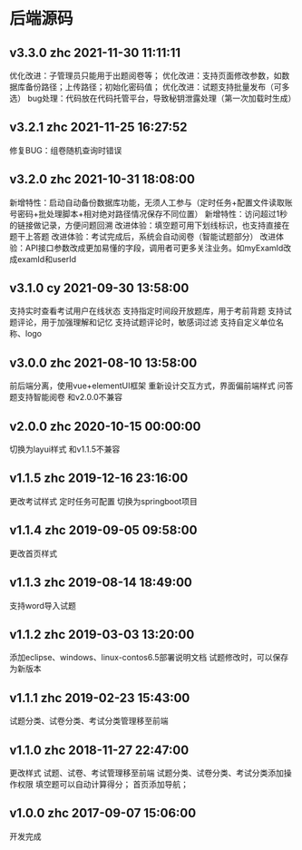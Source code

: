 # 后端源码
## v3.3.0 zhc 2021-11-30 11:11:11
优化改进：子管理员只能用于出题阅卷等；
优化改进：支持页面修改参数，如数据库备份路径；上传路径；初始化密码值；
优化改进：试题支持批量发布（可多选）
bug处理：代码放在代码托管平台，导致秘钥泄露处理（第一次加载时生成）

## v3.2.1 zhc 2021-11-25 16:27:52
修复BUG：组卷随机查询时错误

## v3.2.0 zhc 2021-10-31 18:08:00
新增特性：启动自动备份数据库功能，无须人工参与（定时任务+配置文件读取账号密码+批处理脚本+相对绝对路径情况保存不同位置）
新增特性：访问超过1秒的链接做记录，方便问题回溯
改进体验：填空题可用下划线标识，也支持直接在题干上答题
改进体验：考试完成后，系统会自动阅卷（智能试题部分）
改进体验：API接口参数改成更加易懂的字段，调用者可更多关注业务。如myExamId改成examId和userId

## v3.1.0 cy 2021-09-30 13:58:00
支持实时查看考试用户在线状态
支持指定时间段开放题库，用于考前背题
支持试题评论，用于加强理解和记忆
支持试题评论时，敏感词过滤
支持自定义单位名称、logo

## v3.0.0 zhc 2021-08-10 13:58:00
前后端分离，使用vue+elementUI框架
重新设计交互方式，界面偏前端样式
问答题支持智能阅卷
和v2.0.0不兼容

## v2.0.0 zhc 2020-10-15 00:00:00
切换为layui样式
和v1.1.5不兼容

## v1.1.5 zhc 2019-12-16 23:16:00
更改考试样式
定时任务可配置
切换为springboot项目

## v1.1.4 zhc 2019-09-05 09:58:00
更改首页样式

## v1.1.3 zhc 2019-08-14 18:49:00
支持word导入试题

## v1.1.2 zhc 2019-03-03 13:20:00
添加eclipse、windows、linux-contos6.5部署说明文档
试题修改时，可以保存为新版本

## v1.1.1 zhc 2019-02-23 15:43:00
试题分类、试卷分类、考试分类管理移至前端

## v1.1.0 zhc 2018-11-27 22:47:00
更改样式
试题、试卷、考试管理移至前端
试题分类、试卷分类、考试分类添加操作权限
填空题可以自动计算得分；
首页添加导航；

## v1.0.0 zhc 2017-09-07 15:06:00
开发完成

